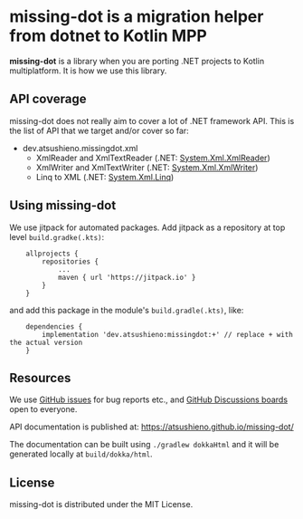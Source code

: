 # missing-dot is a migration helper from dotnet to Kotlin MPP

**missing-dot** is a library when you are porting .NET projects to Kotlin multiplatform. It is how we use this library.

## API coverage

missing-dot does not really aim to cover a lot of .NET framework API. This is the list of API that we target and/or cover so far:

- dev.atsushieno.missingdot.xml
  - XmlReader and XmlTextReader (.NET: [System.Xml.XmlReader](https://docs.microsoft.com/en-us/dotnet/api/system.xml.xmlreader))
  - XmlWriter and XmlTextWriter (.NET: [System.Xml.XmlWriter](https://docs.microsoft.com/en-us/dotnet/api/system.xml.xmlwriter))
  - Linq to XML (.NET: [System.Xml.Linq](https://docs.microsoft.com/en-us/dotnet/api/system.xml.linq))

## Using missing-dot

We use jitpack for automated packages. Add jitpack as a repository at top level `build.gradke(.kts)`:

```
	allprojects {
		repositories {
			...
			maven { url 'https://jitpack.io' }
		}
	}
```

and add this package in the module's `build.gradle(.kts)`, like:

```
    dependencies {
        implementation 'dev.atsushieno:missingdot:+' // replace + with the actual version
    }
```

## Resources

We use [GitHub issues](https://github.com/atsushieno/missing-dot/issues) for bug reports etc., and [GitHub Discussions boards](https://github.com/atsushieno/missing-dot/discussions/) open to everyone.

API documentation is published at: https://atsushieno.github.io/missing-dot/

The documentation can be built using `./gradlew dokkaHtml` and it will be generated locally at `build/dokka/html`.

## License

missing-dot is distributed under the MIT License.

